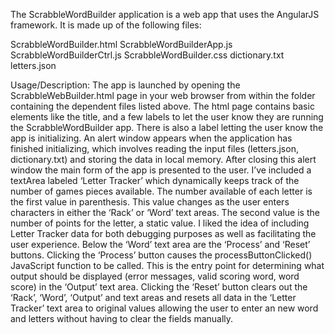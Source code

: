 The ScrabbleWordBuilder application is a web app that uses the AngularJS framework. It is made up of the following files:

ScrabbleWordBuilder.html
ScrabbleWordBuilderApp.js
ScrabbleWordBuilderCtrl.js
ScrabbleWordBuilder.css
dictionary.txt
letters.json

Usage/Description: The app is launched by opening the ScrabbleWebBuilder.html page in your web browser from within the folder containing the dependent files listed above. The html page contains basic elements like the title, and a few labels to let the user know they are running the ScrabbleWordBuilder app. There is also a label letting the user know the app is initializing. An alert window appears when the application has finished initializing, which involves reading the input files (letters.json, dictionary.txt) and storing the data in local memory. After closing this alert window the main form of the app is presented to the user. I’ve included a textArea labeled ‘Letter Tracker’ which dynamically keeps track of the number of games pieces available. The number available of each letter is the first value in parenthesis. This value changes as the user enters characters in either the ‘Rack’ or ‘Word’ text areas. The second value is the number of points for the letter, a static value. I liked the idea of including Letter Tracker data for both debugging purposes as well as facilitating the user experience. Below the ‘Word’ text area are the ‘Process’ and ‘Reset’ buttons. Clicking the ‘Process’ button causes the processButtonClicked() JavaScript function to be called. This is the entry point for determining what output should be displayed (error messages, valid scoring word, word score) in the ‘Output’ text area. Clicking the ‘Reset’ button clears out the ‘Rack’, ‘Word’, ‘Output’ and text areas and resets all data in the ‘Letter Tracker’ text area to original values allowing the user to enter an new word and letters without having to clear the fields manually.
